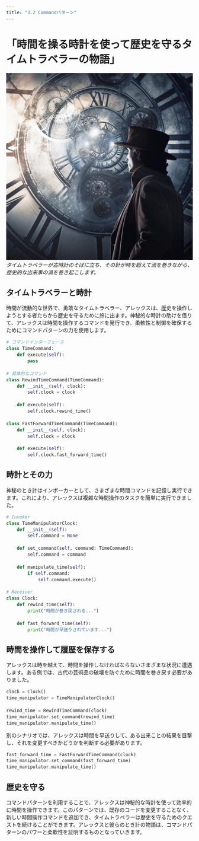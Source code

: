 ```yaml
---
title: "3.2 Commandパターン"
---
```


# 「時間を操る時計を使って歴史を守るタイムトラベラーの物語」

![](/images/20230327_gof/A_time_traveler_stands_beside_an_ancient_clock_its_hands.jpg)
*タイムトラベラーが古時計のそばに立ち、その針が時を超えて渦を巻きながら、歴史的な出来事の渦を巻き起こします。*

## タイムトラベラーと時計

時間が流動的な世界で、勇敢なタイムトラベラー、アレックスは、歴史を操作しようとする者たちから歴史を守るために旅に出ます。神秘的な時計の助けを借りて、アレックスは時間を操作するコマンドを発行でき、柔軟性と制御を確保するためにコマンドパターンの力を使用します。

```python
# コマンドインターフェース
class TimeCommand:
    def execute(self):
        pass

# 具体的なコマンド
class RewindTimeCommand(TimeCommand):
    def __init__(self, clock):
        self.clock = clock

    def execute(self):
        self.clock.rewind_time()

class FastForwardTimeCommand(TimeCommand):
    def __init__(self, clock):
        self.clock = clock

    def execute(self):
        self.clock.fast_forward_time()
```

## 時計とその力

神秘のとき計はインボーカーとして、さまざまな時間コマンドを記憶し実行できます。これにより、アレックスは複雑な時間操作のタスクを簡単に実行できました。

```python
# Invoker
class TimeManipulatorClock:
    def __init__(self):
        self.command = None

    def set_command(self, command: TimeCommand):
        self.command = command

    def manipulate_time(self):
        if self.command:
            self.command.execute()

# Receiver
class Clock:
    def rewind_time(self):
        print("時間が巻き戻される...")

    def fast_forward_time(self):
        print("時間が早送りされています...")
```

## 時間を操作して履歴を保存する

アレックスは時を越えて、時間を操作しなければならないさまざまな状況に遭遇します。ある例では、古代の芸術品の破壊を防ぐために時間を巻き戻す必要がありました。

```python
clock = Clock()
time_manipulator = TimeManipulatorClock()

rewind_time = RewindTimeCommand(clock)
time_manipulator.set_command(rewind_time)
time_manipulator.manipulate_time()
```

別のシナリオでは、アレックスは時間を早送りして、ある出来ことの結果を目撃し、それを変更すべきかどうかを判断する必要があります。

```python
fast_forward_time = FastForwardTimeCommand(clock)
time_manipulator.set_command(fast_forward_time)
time_manipulator.manipulate_time()
```

## 歴史を守る

コマンドパターンを利用することで、アレックスは神秘的な時計を使って効率的に時間を操作できます。このパターンでは、既存のコードを変更することなく、新しい時間操作コマンドを追加でき、タイムトラベラーは歴史を守るためのクエストを続けることができます。アレックスと彼らのとき計の物語は、コマンドパターンのパワーと柔軟性を証明するものとなっていきます。